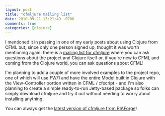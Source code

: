 ```yaml
---
layout: post
title: "cfmljure mailing list"
date: 2010-09-21 13:21:49 -0700
comments: true
categories: [clojure]
---
```

I mentioned it in passing in one of my early posts about using Clojure from CFML but, since only one person signed up, thought it was worth mentioning again: there is a [mailing list for cfmljure](http://groups.google.com/group/cfmljure) where you can ask questions about the project and Clojure itself or, if you're new to CFML and coming from the Clojure world, you can ask questions about CFML!

I'm planning to add a couple of more involved examples to the project repo, one of which will use FW/1 and have the entire Model built in Clojure with the View-Controller portion written in CFML / cfscript - and I'm also planning to create a simple ready-to-run Jetty-based package so folks can simply download cfmljure and try it out without needing to worry about installing anything.

You can always get the [latest version of cfmljure from RIAForge](http://cfmljure.riaforge.org/)!

 
